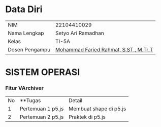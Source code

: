 # Data Diri

|  |  |
|--|--|
| NIM | 22104410029 |
| Nama Lengkap | Setyo Ari Ramadhan |
| Kelas | TI-5A |
| Dosen Pengampu | [Mohammad Faried Rahmat, S.ST., M.Tr.T](https://github.com/fariedrahmat) |

# SISTEM OPERASI
### Fitur VArchiver
|  |  |  |
|--|--|--|
|No| **Tugas | Detail |
| 1 | Pertemuan 1 p5.js | Membuat shape di p5.js |
| 2 | Pertemuan 2 p5.js | Praktek di p5.js |
